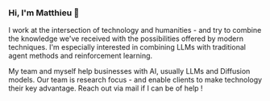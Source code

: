 ### Hi, I'm Matthieu 👋

I work at the intersection of technology and humanities - and try to combine the knowledge we've received with the possibilities offered by modern techniques. I'm especially interested in combining LLMs with traditional agent methods and reinforcement learning. 

My team and myself help businesses with AI, usually LLMs and Diffusion models. Our team is research focus - and enable clients to make technology their key advantage. Reach out via mail if I can be of help ! 

